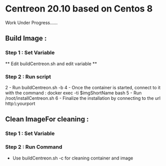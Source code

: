 # Centreon 20.10 based on Centos 8

Work Under Progress......




## Build Image :

### Step 1 : Set Variable

** Edit buildCentreon.sh and edit variable **





### Step 2 : Run script
2 - Run buildCentreon.sh -b
4 - Once the container is started, connect to it with the command : docker exec -ti $imgShortName bash 
5 - Run /root/installCentreon.sh
6 - Finalize the installation by connecting to the url http:\\<your ip>:yourport

## Clean ImageFor cleaning : 

### Step 1 : Set Variable

### Step 2 : Run Command
- Use  buildCentreon.sh -c for cleaning container and image 


